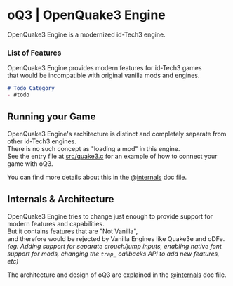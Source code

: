 # oQ3 | OpenQuake3 Engine
OpenQuake3 Engine is a modernized id-Tech3 engine.  

### List of Features
OpenQuake3 Engine provides modern features for id-Tech3 games  
that would be incompatible with original vanilla mods and engines.  
```md
# Todo Category
- #todo
```

## Running your Game
OpenQuake3 Engine's architecture is distinct and completely separate from other id-Tech3 engines.  
There is no such concept as "loading a mod" in this engine.  
See the entry file at [src/quake3.c](./src/quake3.c) for an example of how to connect your game with oQ3.

You can find more details about this in the @[internals](./doc/internals.md) doc file.  

## Internals & Architecture
OpenQuake3 Engine tries to change just enough to provide support for modern features and capabilities.  
But it contains features that are "Not Vanilla",  
and therefore would be rejected by Vanilla Engines like Quake3e and oDFe.  
_(eg: Adding support for separate crouch/jump inputs, enabling native font support for mods, changing the `trap_` callbacks API to add new features, etc)_

The architecture and design of oQ3 are explained in the @[internals](./doc/internals.md) doc file.  

